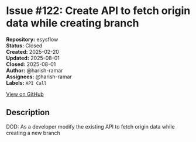 # Issue #122: Create API to fetch origin data while creating branch

**Repository:** esysflow  
**Status:** Closed  
**Created:** 2025-02-20  
**Updated:** 2025-08-01  
**Closed:** 2025-08-01  
**Author:** @harish-ramar  
**Assignees:** @harish-ramar  
**Labels:** `API Call`  

[View on GitHub](https://github.com/Simtestlab/esysflow/issues/122)

## Description

DOD: As a developer modify the existing API to fetch origin data while creating a new branch